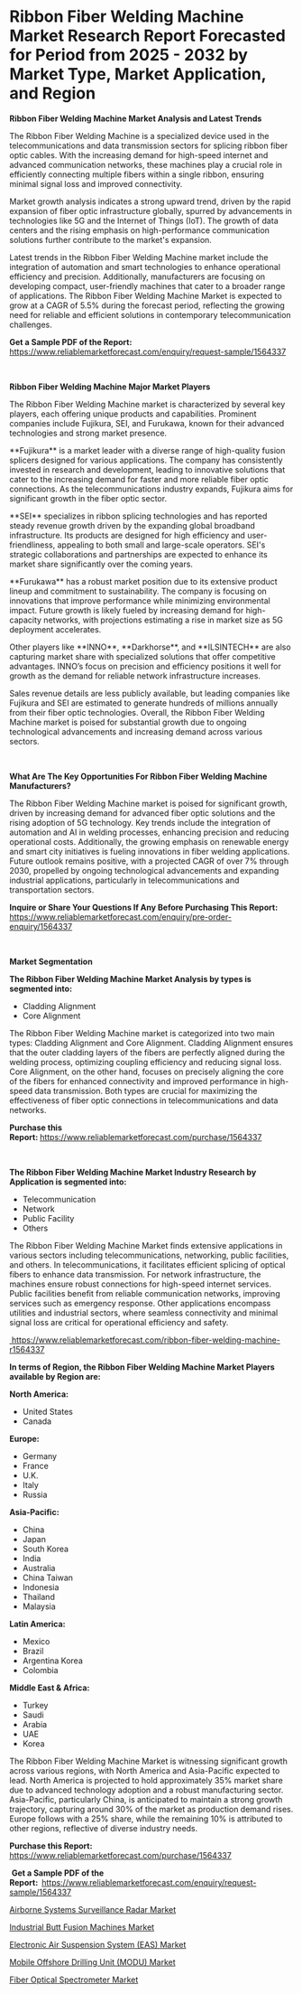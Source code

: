 <p><h1>Ribbon Fiber Welding Machine Market Research Report Forecasted for Period from 2025 -  2032 by Market Type, Market Application, and Region</h1></p><p><strong>Ribbon Fiber Welding Machine Market Analysis and Latest Trends</strong></p>
<p><p>The Ribbon Fiber Welding Machine is a specialized device used in the telecommunications and data transmission sectors for splicing ribbon fiber optic cables. With the increasing demand for high-speed internet and advanced communication networks, these machines play a crucial role in efficiently connecting multiple fibers within a single ribbon, ensuring minimal signal loss and improved connectivity. </p><p>Market growth analysis indicates a strong upward trend, driven by the rapid expansion of fiber optic infrastructure globally, spurred by advancements in technologies like 5G and the Internet of Things (IoT). The growth of data centers and the rising emphasis on high-performance communication solutions further contribute to the market's expansion. </p><p>Latest trends in the Ribbon Fiber Welding Machine market include the integration of automation and smart technologies to enhance operational efficiency and precision. Additionally, manufacturers are focusing on developing compact, user-friendly machines that cater to a broader range of applications. The Ribbon Fiber Welding Machine Market is expected to grow at a CAGR of 5.5% during the forecast period, reflecting the growing need for reliable and efficient solutions in contemporary telecommunication challenges.</p></p>
<p><strong>Get a Sample PDF of the Report:&nbsp;</strong> <a href="https://www.reliablemarketforecast.com/enquiry/request-sample/1564337?utm_campaign=1899&utm_medium=2&utm_source=Github&utm_content=ia&utm_term=11042025&utm_id=ribbon-fiber-welding-machine">https://www.reliablemarketforecast.com/enquiry/request-sample/1564337</a></p>
<p>&nbsp;</p>
<p><strong>Ribbon Fiber Welding Machine Major Market Players</strong></p>
<p><p>The Ribbon Fiber Welding Machine market is characterized by several key players, each offering unique products and capabilities. Prominent companies include Fujikura, SEI, and Furukawa, known for their advanced technologies and strong market presence. </p><p>**Fujikura** is a market leader with a diverse range of high-quality fusion splicers designed for various applications. The company has consistently invested in research and development, leading to innovative solutions that cater to the increasing demand for faster and more reliable fiber optic connections. As the telecommunications industry expands, Fujikura aims for significant growth in the fiber optic sector.</p><p>**SEI** specializes in ribbon splicing technologies and has reported steady revenue growth driven by the expanding global broadband infrastructure. Its products are designed for high efficiency and user-friendliness, appealing to both small and large-scale operators. SEI's strategic collaborations and partnerships are expected to enhance its market share significantly over the coming years.</p><p>**Furukawa** has a robust market position due to its extensive product lineup and commitment to sustainability. The company is focusing on innovations that improve performance while minimizing environmental impact. Future growth is likely fueled by increasing demand for high-capacity networks, with projections estimating a rise in market size as 5G deployment accelerates.</p><p>Other players like **INNO**, **Darkhorse**, and **ILSINTECH** are also capturing market share with specialized solutions that offer competitive advantages. INNO’s focus on precision and efficiency positions it well for growth as the demand for reliable network infrastructure increases. </p><p>Sales revenue details are less publicly available, but leading companies like Fujikura and SEI are estimated to generate hundreds of millions annually from their fiber optic technologies. Overall, the Ribbon Fiber Welding Machine market is poised for substantial growth due to ongoing technological advancements and increasing demand across various sectors.</p></p>
<p>&nbsp;</p>
<p><strong>What Are The Key Opportunities For Ribbon Fiber Welding Machine Manufacturers?</strong></p>
<p><p>The Ribbon Fiber Welding Machine market is poised for significant growth, driven by increasing demand for advanced fiber optic solutions and the rising adoption of 5G technology. Key trends include the integration of automation and AI in welding processes, enhancing precision and reducing operational costs. Additionally, the growing emphasis on renewable energy and smart city initiatives is fueling innovations in fiber welding applications. Future outlook remains positive, with a projected CAGR of over 7% through 2030, propelled by ongoing technological advancements and expanding industrial applications, particularly in telecommunications and transportation sectors.</p></p>
<p><strong>Inquire or Share Your Questions If Any Before Purchasing This Report:</strong> <a href="https://www.reliablemarketforecast.com/enquiry/pre-order-enquiry/1564337?utm_campaign=1899&utm_medium=2&utm_source=Github&utm_content=ia&utm_term=11042025&utm_id=ribbon-fiber-welding-machine">https://www.reliablemarketforecast.com/enquiry/pre-order-enquiry/1564337</a></p>
<p>&nbsp;</p>
<p><strong>Market Segmentation</strong></p>
<p><strong>The Ribbon Fiber Welding Machine Market Analysis by types is segmented into:</strong></p>
<p><ul><li>Cladding Alignment</li><li>Core Alignment</li></ul></p>
<p><p>The Ribbon Fiber Welding Machine market is categorized into two main types: Cladding Alignment and Core Alignment. Cladding Alignment ensures that the outer cladding layers of the fibers are perfectly aligned during the welding process, optimizing coupling efficiency and reducing signal loss. Core Alignment, on the other hand, focuses on precisely aligning the core of the fibers for enhanced connectivity and improved performance in high-speed data transmission. Both types are crucial for maximizing the effectiveness of fiber optic connections in telecommunications and data networks.</p></p>
<p><strong>Purchase this Report:&nbsp;</strong><a href="https://www.reliablemarketforecast.com/purchase/1564337?utm_campaign=1899&utm_medium=2&utm_source=Github&utm_content=ia&utm_term=11042025&utm_id=ribbon-fiber-welding-machine">https://www.reliablemarketforecast.com/purchase/1564337</a></p>
<p>&nbsp;</p>
<p><strong>The Ribbon Fiber Welding Machine Market Industry Research by Application is segmented into:</strong></p>
<p><ul><li>Telecommunication</li><li>Network</li><li>Public Facility</li><li>Others</li></ul></p>
<p><p>The Ribbon Fiber Welding Machine Market finds extensive applications in various sectors including telecommunications, networking, public facilities, and others. In telecommunications, it facilitates efficient splicing of optical fibers to enhance data transmission. For network infrastructure, the machines ensure robust connections for high-speed internet services. Public facilities benefit from reliable communication networks, improving services such as emergency response. Other applications encompass utilities and industrial sectors, where seamless connectivity and minimal signal loss are critical for operational efficiency and safety.</p></p>
<p><a href="https://www.reliablemarketforecast.com/ribbon-fiber-welding-machine-r1564337?utm_campaign=1899&utm_medium=2&utm_source=Github&utm_content=ia&utm_term=11042025&utm_id=ribbon-fiber-welding-machine">&nbsp;https://www.reliablemarketforecast.com/ribbon-fiber-welding-machine-r1564337</a></p>
<p><strong>In terms of Region, the Ribbon Fiber Welding Machine Market Players available by Region are:</strong></p>
<p>
    <p> <strong> North America: </strong>
        <ul>
            <li>United States</li>
            <li>Canada</li>
        </ul>
        </p> 
    <p> <strong> Europe: </strong>
        <ul>
            <li>Germany</li>
            <li>France</li>
            <li>U.K.</li>
            <li>Italy</li>
            <li>Russia</li>
        </ul>
        </p> 
    <p> <strong> Asia-Pacific: </strong>
        <ul>
            <li>China</li>
            <li>Japan</li>
            <li>South Korea</li>
            <li>India</li>
            <li>Australia</li>
            <li>China Taiwan</li>
            <li>Indonesia</li>
            <li>Thailand</li>
            <li>Malaysia</li>
        </ul>
        </p> 
    <p> <strong> Latin America: </strong>
        <ul>
            <li>Mexico</li>
            <li>Brazil</li>
            <li>Argentina Korea</li>
            <li>Colombia</li>
        </ul>
        </p> 
    <p> <strong> Middle East & Africa: </strong>
        <ul>
            <li>Turkey</li>
            <li>Saudi</li>
            <li>Arabia</li>
            <li>UAE</li>
            <li>Korea</li>
        </ul>
    </p>
    </p>
<p><p>The Ribbon Fiber Welding Machine Market is witnessing significant growth across various regions, with North America and Asia-Pacific expected to lead. North America is projected to hold approximately 35% market share due to advanced technology adoption and a robust manufacturing sector. Asia-Pacific, particularly China, is anticipated to maintain a strong growth trajectory, capturing around 30% of the market as production demand rises. Europe follows with a 25% share, while the remaining 10% is attributed to other regions, reflective of diverse industry needs.</p></p>
<p><strong>Purchase this Report: </strong><a href="https://www.reliablemarketforecast.com/purchase/1564337?utm_campaign=1899&utm_medium=2&utm_source=Github&utm_content=ia&utm_term=11042025&utm_id=ribbon-fiber-welding-machine">https://www.reliablemarketforecast.com/purchase/1564337</a></p>
<p>&nbsp;<strong>Get a Sample PDF of the Report:&nbsp;&nbsp;</strong><a href="https://www.reliablemarketforecast.com/enquiry/request-sample/1564337?utm_campaign=1899&utm_medium=2&utm_source=Github&utm_content=ia&utm_term=11042025&utm_id=ribbon-fiber-welding-machine">https://www.reliablemarketforecast.com/enquiry/request-sample/1564337</a></p>
<p><strong></strong></p>
<p><p><a href="https://github.com/barnickclara79/Market-Research-Report-List-1/blob/main/airborne-systems-surveillance-radar-market.md?utm_campaign=1899&utm_medium=2&utm_source=Github&utm_content=ia&utm_term=11042025&utm_id=ribbon-fiber-welding-machine">Airborne Systems Surveillance Radar Market</a></p><p><a href="https://github.com/waverlyam689/Market-Research-Report-List-1/blob/main/industrial-butt-fusion-machines-market.md?utm_campaign=1899&utm_medium=2&utm_source=Github&utm_content=ia&utm_term=11042025&utm_id=ribbon-fiber-welding-machine">Industrial Butt Fusion Machines Market</a></p><p><a href="https://github.com/berbelsagwan/Market-Research-Report-List-1/blob/main/electronic-air-suspension-system-eas-market.md?utm_campaign=1899&utm_medium=2&utm_source=Github&utm_content=ia&utm_term=11042025&utm_id=ribbon-fiber-welding-machine">Electronic Air Suspension System (EAS) Market</a></p><p><a href="https://github.com/tselahiara/Market-Research-Report-List-1/blob/main/mobile-offshore-drilling-unit-modu-market.md?utm_campaign=1899&utm_medium=2&utm_source=Github&utm_content=ia&utm_term=11042025&utm_id=ribbon-fiber-welding-machine">Mobile Offshore Drilling Unit (MODU) Market</a></p><p><a href="https://github.com/leopardmicheal7019/Market-Research-Report-List-1/blob/main/fiber-optical-spectrometer-market.md?utm_campaign=1899&utm_medium=2&utm_source=Github&utm_content=ia&utm_term=11042025&utm_id=ribbon-fiber-welding-machine">Fiber Optical Spectrometer Market</a></p></p>